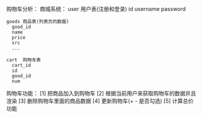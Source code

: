 购物车分析：
  商城系统：
    user  用户表(注册和登录)
      id
      username
      password

    goods 商品表(列表页的数据)
      good_id 
      name
      price
      src
      ...

    cart  购物车表
      cart_id 
      id 
      good_id 
      num


购物车功能：
  [1] 把商品加入到购物车
  [2] 根据当前用户来获取购物车的数据并且渲染
  [3] 删除购物车里面的商品数据
  [4] 更新购物车(+  - 是否勾选)
  [5] 计算总价功能

